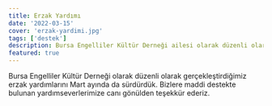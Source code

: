 ```yaml
---
title: Erzak Yardımı
date: '2022-03-15'
cover: 'erzak-yardimi.jpg'
tags: ['destek']
description: Bursa Engelliler Kültür Derneği ailesi olarak düzenli olarak gerçekleştirdiğimiz erzak yardımlarını Mart ayında da sürdürdük.
featured: true
---
```


Bursa Engelliler Kültür Derneği olarak düzenli olarak gerçekleştirdiğimiz erzak yardımlarını Mart ayında da sürdürdük. Bizlere maddi destekte bulunan yardımseverlerimize canı gönülden teşekkür ederiz.
